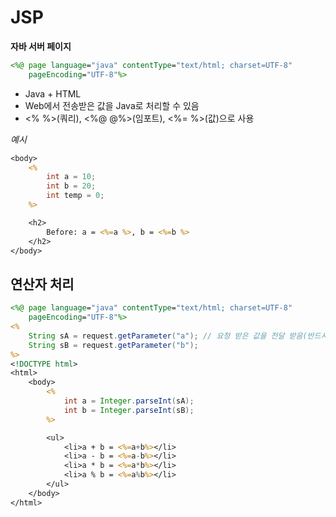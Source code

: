 # JSP
**자바 서버 페이지**
```jsp
<%@ page language="java" contentType="text/html; charset=UTF-8"
    pageEncoding="UTF-8"%>
```
- Java + HTML
- Web에서 전송받은 값을 Java로 처리할 수 있음
- <% %>(쿼리), <%@ @%>(임포트), <%= %>(값)으로 사용

*예시*
```jsp
<body>
    <%
        int a = 10;
        int b = 20;
        int temp = 0;
    %>

    <h2>
        Before: a = <%=a %>, b = <%=b %>
    </h2>
</body>
```

## 연산자 처리
```jsp
<%@ page language="java" contentType="text/html; charset=UTF-8"
    pageEncoding="UTF-8"%>
<%
	String sA = request.getParameter("a"); // 요청 받은 값을 전달 받음(반드시 문자열로 해야함)
	String sB = request.getParameter("b");
%>
<!DOCTYPE html>
<html>
    <body>
        <%
            int a = Integer.parseInt(sA);
            int b = Integer.parseInt(sB);
        %>

        <ul>
            <li>a + b = <%=a+b%></li>
            <li>a - b = <%=a-b%></li>
            <li>a * b = <%=a*b%></li>
            <li>a % b = <%=a%b%></li>
        </ul>
    </body>
</html>
```